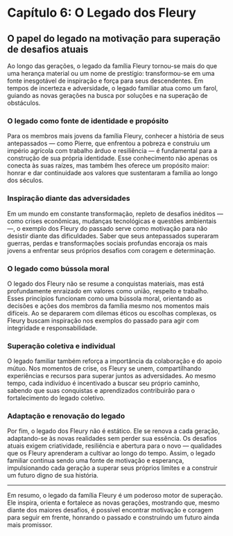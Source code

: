 # Capítulo 6: O Legado dos Fleury

## O papel do legado na motivação para superação de desafios atuais

Ao longo das gerações, o legado da família Fleury tornou-se mais do que uma herança material ou um nome de prestígio: transformou-se em uma fonte inesgotável de inspiração e força para seus descendentes. Em tempos de incerteza e adversidade, o legado familiar atua como um farol, guiando as novas gerações na busca por soluções e na superação de obstáculos.

### O legado como fonte de identidade e propósito

Para os membros mais jovens da família Fleury, conhecer a história de seus antepassados — como Pierre, que enfrentou a pobreza e construiu um império agrícola com trabalho árduo e resiliência — é fundamental para a construção de sua própria identidade. Esse conhecimento não apenas os conecta às suas raízes, mas também lhes oferece um propósito maior: honrar e dar continuidade aos valores que sustentaram a família ao longo dos séculos.

### Inspiração diante das adversidades

Em um mundo em constante transformação, repleto de desafios inéditos — como crises econômicas, mudanças tecnológicas e questões ambientais —, o exemplo dos Fleury do passado serve como motivação para não desistir diante das dificuldades. Saber que seus antepassados superaram guerras, perdas e transformações sociais profundas encoraja os mais jovens a enfrentar seus próprios desafios com coragem e determinação.

### O legado como bússola moral

O legado dos Fleury não se resume a conquistas materiais, mas está profundamente enraizado em valores como união, respeito e trabalho. Esses princípios funcionam como uma bússola moral, orientando as decisões e ações dos membros da família mesmo nos momentos mais difíceis. Ao se depararem com dilemas éticos ou escolhas complexas, os Fleury buscam inspiração nos exemplos do passado para agir com integridade e responsabilidade.

### Superação coletiva e individual

O legado familiar também reforça a importância da colaboração e do apoio mútuo. Nos momentos de crise, os Fleury se unem, compartilhando experiências e recursos para superar juntos as adversidades. Ao mesmo tempo, cada indivíduo é incentivado a buscar seu próprio caminho, sabendo que suas conquistas e aprendizados contribuirão para o fortalecimento do legado coletivo.

### Adaptação e renovação do legado

Por fim, o legado dos Fleury não é estático. Ele se renova a cada geração, adaptando-se às novas realidades sem perder sua essência. Os desafios atuais exigem criatividade, resiliência e abertura para o novo — qualidades que os Fleury aprenderam a cultivar ao longo do tempo. Assim, o legado familiar continua sendo uma fonte de motivação e esperança, impulsionando cada geração a superar seus próprios limites e a construir um futuro digno de sua história.

---

Em resumo, o legado da família Fleury é um poderoso motor de superação. Ele inspira, orienta e fortalece as novas gerações, mostrando que, mesmo diante dos maiores desafios, é possível encontrar motivação e coragem para seguir em frente, honrando o passado e construindo um futuro ainda mais promissor.